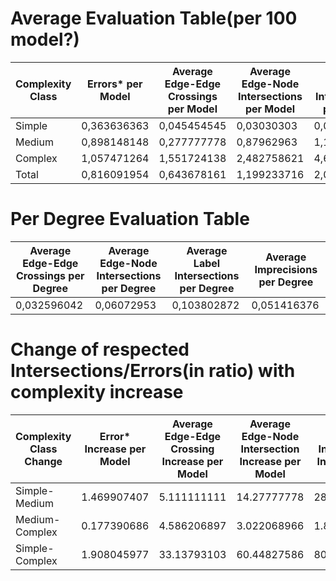 # Average Evaluation Table(per 100 model?)


| Complexity Class         |Errors* per Model| Average Edge-Edge Crossings per Model  | Average Edge-Node Intersections per Model      | Average Label Intersections per Model      | Average Imprecisions per Model   | Average Complexity Degree per Model    |
|----------------|---------------------|--------------------------|-------------------------|--------------------|----------------------|----------------------|
| Simple        |0,363636363| 0,045454545          | 0,03030303               | 0,075757576             |0              | 5,106060606    |
| Medium        |0,898148148| 0,277777778          | 0,87962963               | 1,157407407             | 0,527777778   | 14,14814815    |
| Complex       |1,057471264| 1,551724138          | 2,482758621              | 4,655172414             | 2,390804598   | 37,8045977     |
| Total         |0,816091954| 0,643678161          | 1,199233716              | 2,049808429             | 1,01532567    | 19,74712644    |

# Per Degree Evaluation Table

|  Average Edge-Edge Crossings per Degree  | Average Edge-Node Intersections per Degree      | Average Label Intersections per Degree      | Average Imprecisions per Degree   | 
|---------------------|--------------------------|-------------------------|--------------------|
| 0,032596042  | 0,06072953            |     0,103802872        |       0,051416376       | 

# Change of respected Intersections/Errors(in ratio) with complexity increase

| Complexity Class Change         |Error* Increase per Model| Average Edge-Edge Crossing Increase per Model  | Average Edge-Node Intersection Increase per Model      | Average Label Intersection Increase per Model      | Average Imprecision Increase per Model   | Average Complexity Degree Increase per Model    |
|----------------|---------------------|--------------------------|-------------------------|--------------------|----------------------|----------------------|
| Simple-Medium   | 1.469907407          | 5.111111111             | 14.27777778  |28.02777778             |/inf           | 1.77085394    |
| Medium-Complex  | 0.177390686          | 4.586206897             | 3.022068966  |1.822504537             |3.529945554    | 1.672052717   |
| Simple-Complex  | 1.908045977          | 33.13793103             | 60.44827586  |80.93103448             |/inf           | 6.403867799   |
